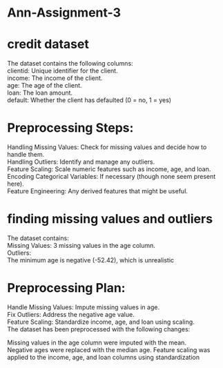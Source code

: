# Ann-Assignment-3

#  credit dataset
The dataset contains the following columns:  
clientid: Unique identifier for the client.    
income: The income of the client.  
age: The age of the client.  
loan: The loan amount.  
default: Whether the client has defaulted (0 = no, 1 = yes)   

# Preprocessing Steps:  
Handling Missing Values: Check for missing values and decide how to handle them.  
Handling Outliers: Identify and manage any outliers.    
Feature Scaling: Scale numeric features such as income, age, and loan.  
Encoding Categorical Variables: If necessary (though none seem present here).  
Feature Engineering: Any derived features that might be useful.  

# finding missing values and outliers  
The dataset contains:  
Missing Values: 3 missing values in the age column.  
Outliers:  
The minimum age is negative (-52.42), which is unrealistic    

# Preprocessing Plan:  
Handle Missing Values: Impute missing values in age.  
Fix Outliers: Address the negative age value.  
Feature Scaling: Standardize income, age, and loan using scaling.  
​
The dataset has been preprocessed with the following changes:  

Missing values in the age column were imputed with the mean.  
Negative ages were replaced with the median age.
Feature scaling was applied to the income, age, and loan columns using standardization  
